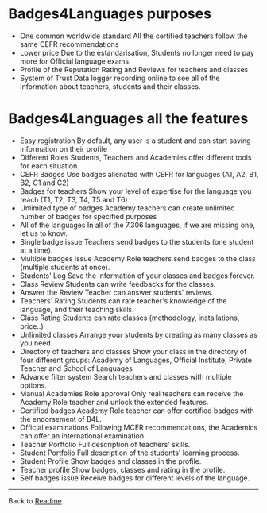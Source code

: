 # Badges4Languages purposes

* One common worldwide standard
All the certified teachers follow the same CEFR recommendations
* Lower price
 Due to the estandarisation, Students no longer need to pay more for Official language exams.
* Profile of the Reputation
Rating and Reviews for teachers and classes
* System of Trust
Data logger recording online to see all of the information about teachers, students and their classes.

# Badges4Languages all the features

* Easy registration
By default, any user is a student and can start saving information on their profile
* Different Roles
Students, Teachers and Academies offer different tools for each situation
* CEFR Badges
Use badges alienated with CEFR for languages (A1, A2, B1, B2, C1 and C2)
* Badges for teachers
Show your level of expertise for the language you teach (T1, T2, T3, T4, T5 and T6)
* Unlimited type of badges
Academy teachers can create unlimited number of badges for specified purposes
* All of the languages
In all of the 7.306 languages, if we are missing one, let us to know.
* Single badge issue
Teachers send badges to the students (one student at a time).
* Multiple badges issue
Academy Role teachers send badges to the class (multiple students at once).
* Students' Log
Save the information of your classes and badges forever.
* Class Review
Students can write feedbacks for the classes.
* Answer the Review
Teacher can answer students' reviews.
* Teachers' Rating
Students can rate teacher's knowledge of the language, and their teaching skills.
* Class Rating
Students can rate classes (methodology, installations, price..)
* Unlimited classes
Arrange your students by creating as many classes as you need.
* Directory of teachers and classes
Show your class in the directory of four different groups:
Academy of Languages, Official Institute, Private Teacher and School of Languages
* Advance filter system
Search teachers and classes with multiple options.
* Manual Academies Role approval
Only real teachers can receive the Academy Role teacher and unlock the extended features.
* Certified badges
Academy Role teacher can offer certified badges with the endorsement of B4L.
* Official examinations
Following MCER recommendations, the Academics can offer an international examination.
* Teacher Porftolio
Full description of teachers' skills.
* Student Portfolio
Full description of the students' learning process.
* Student Profile
Show badges and classes in the profile.
* Teacher profile
Show badges, classes and rating in the profile.
* Self badges issue
Receive badges for different levels of the language.


---
Back to [Readme](../README.md).

